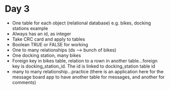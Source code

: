 # Day 3

- One table for each object (relational database) 
e.g. bikes, docking stations example
- Always has an id, as integer
- Take CRC card and apply to tables
- Boolean TRUE or FALSE for working
- One to many relationships (ds --> bunch of bikes)
- One docking station, many bikes
- Foreign key in bikes table, relation to a rown in another table...foreign key is docking_station_id. The id is linked to docking_station table id
- many to many relationship...practice (there is an application here for the message board app to have another table for messages, and another for comments)